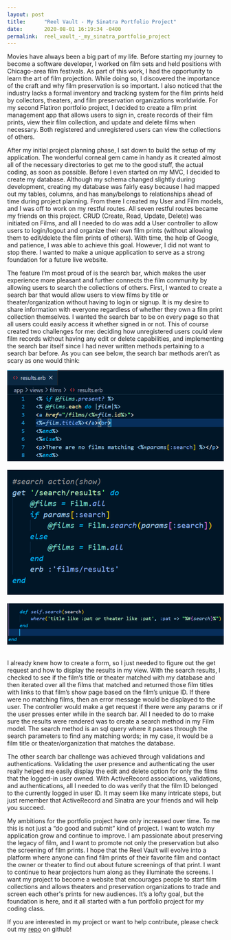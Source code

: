 ```yaml
---
layout: post
title:      "Reel Vault - My Sinatra Portfolio Project"
date:       2020-08-01 16:19:34 -0400
permalink:  reel_vault_-_my_sinatra_portfolio_project
---
```


Movies have always been a big part of my life. Before starting my journey to become a software developer, I worked on film sets and held positions with Chicago-area film festivals. As part of this work, I had the opportunity to learn the art of film projection. While doing so, I discovered the importance of the craft and why film preservation is so important. I also noticed that the industry lacks a formal inventory and tracking system for the film prints held by collectors, theaters, and film preservation organizations worldwide. For my second Flatiron portfolio project, I decided to create a film print management app that allows users to sign in, create records of their film prints, view their film collection, and update and delete films when necessary. Both registered and unregistered users can view the collections of others.

After my initial project planning phase, I sat down to build the setup of my application. The wonderful corneal gem came in handy as it created almost all of the necessary directories to get me to the good stuff, the actual coding, as soon as possible. Before I even started on my MVC, I decided to create my database. Although my schema changed slightly during development, creating my database was fairly easy because I had mapped out my tables, columns, and has many/belongs to relationships ahead of time during project planning. From there I created my User and Film models, and I was off to work on my restful routes. All seven restful routes became my friends on this project. CRUD (Create, Read, Update, Delete) was initiated on Films, and all I needed to do was add a User controller to allow users to login/logout and organize their own film prints (without allowing them to edit/delete the film prints of others). With time, the help of Google, and patience, I was able to achieve this goal. However, I did not want to stop there. I wanted to make a unique application to serve as a strong foundation for a future live website.

The feature I’m most proud of is the search bar, which makes the user experience more pleasant and further connects the film community by allowing users to search the collections of others. First, I wanted to create a search bar that would allow users to view films by title or theater/organization without having to login or signup. It is my desire to share information with everyone regardless of whether they own a film print collection themselves. I wanted the search bar to be on every page so that all users could easily access it whether signed in or not. This of course created two challenges for me: deciding how unregistered users could view film records without having any edit or delete capabilities, and implementing the search bar itself since I had never written methods pertaining to a search bar before. As you can see below, the search bar methods aren’t as scary as one would think:

![](https://raw.githubusercontent.com/AndyAtari/reel-vault/master/public/images/2020-08-01%20(8).png)<br><br>
![](https://raw.githubusercontent.com/AndyAtari/reel-vault/master/public/images/2020-08-01%20(6).png)<br><br>
![](https://raw.githubusercontent.com/AndyAtari/reel-vault/master/public/images/2020-08-01%20(4).png)<br><br>

I already knew how to create a form, so I just needed to figure out the get request and how to display the results in my view. With the search results, I checked to see if the film’s title or theater matched with my database and then iterated over all the films that matched and returned those film titles with links to that film’s show page based on the film’s unique ID. If there were no matching films, then an error message would be displayed to the user. The controller would make a get request if there were any params or if the user presses enter while in the search bar. All I needed to do to make sure the results were rendered was to create a search method in my Film model. The search method is an sql query where it passes through the search parameters to find any matching words; in my case, it would be a film title or theater/organization that matches the database. 

The other search bar challenge was achieved through validations and authentications. Validating the user presence and authenticating the user really helped me easily display the edit and delete option for only the films that the logged-in user owned. With ActiveRecord associations, validations, and authentications, all I needed to do was verify that the film ID belonged to the currently logged in user ID. It may seem like many intricate steps, but just remember that ActiveRecord and Sinatra are your friends and will help you succeed. 

My ambitions for the portfolio project have only increased over time. To me this is not just a “do good and submit” kind of project. I want to watch my application grow and continue to improve. I am passionate about preserving the legacy of film, and I want to promote not only the preservation but also the screening of film prints. I hope that the Reel Vault will evolve into a platform where anyone can find film prints of their favorite film and contact the owner or theater to find out about future screenings of that print. I want to continue to hear projectors hum along as they illuminate the screens. I want my project to become a website that encourages people to start film collections and allows theaters and preservation organizations to trade and screen each other's prints for new audiences. It’s a lofty goal, but the foundation is here, and it all started with a fun portfolio project for my coding class.  


If you are interested in my project or want to help contribute, please check out my [repo](https://github.com/AndyAtari/reel-vault) on github!
